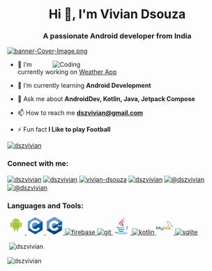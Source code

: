 <h1 align="center">Hi 👋, I'm Vivian Dsouza</h1>
<h3 align="center">A passionate Android developer from India</h3>

[![banner-Cover-Image.png](https://i.postimg.cc/nL9g8cK0/banner-Cover-Image.png)](https://postimg.cc/gwdN8pTZ)


<img align="right" alt="Coding" width="400" src="https://cdn.dribbble.com/users/1162077/screenshots/3848914/programmer.gif">


- 🔭 I’m currently working on [Weather App](https://github.com/dszvivian/WeatherApp)

- 🌱 I’m currently learning **Android Development**

- 💬 Ask me about **AndroidDev, Kotlin, Java, Jetpack Compose**

- 📫 How to reach me **dszvivian@gmail.com**

- ⚡ Fun fact **I Like to play Football**

<p align="left"> <a href="https://twitter.com/dszvivian" target="blank"><img src="https://img.shields.io/twitter/follow/dszvivian?logo=twitter&style=for-the-badge" alt="dszvivian" /></a> </p>

<h3 align="left">Connect with me:</h3>
<p align="left">
<a href="https://twitter.com/dszvivian" target="blank"><img align="center" src="https://raw.githubusercontent.com/rahuldkjain/github-profile-readme-generator/master/src/images/icons/Social/twitter.svg" alt="dszvivian" height="30" width="40" /></a>
<a href="https://linkedin.com/in/dszvivian" target="blank"><img align="center" src="https://raw.githubusercontent.com/rahuldkjain/github-profile-readme-generator/master/src/images/icons/Social/linked-in-alt.svg" alt="dszvivian" height="30" width="40" /></a>
<a href="https://stackoverflow.com/users/vivian-dsouza" target="blank"><img align="center" src="https://raw.githubusercontent.com/rahuldkjain/github-profile-readme-generator/master/src/images/icons/Social/stack-overflow.svg" alt="vivian-dsouza" height="30" width="40" /></a>
<a href="https://instagram.com/dszvivian" target="blank"><img align="center" src="https://raw.githubusercontent.com/rahuldkjain/github-profile-readme-generator/master/src/images/icons/Social/instagram.svg" alt="dszvivian" height="30" width="40" /></a>
<a href="https://hashnode.com/@dszvivian" target="blank"><img align="center" src="https://raw.githubusercontent.com/rahuldkjain/github-profile-readme-generator/master/src/images/icons/Social/hashnode.svg" alt="@dszvivian" height="30" width="40" /></a>
<a href="https://medium.com/@dszvivian" target="blank"><img align="center" src="https://raw.githubusercontent.com/rahuldkjain/github-profile-readme-generator/master/src/images/icons/Social/medium.svg" alt="@dszvivian" height="30" width="40" /></a>
</p>

<h3 align="left">Languages and Tools:</h3>
<p align="left"> <a href="https://developer.android.com" target="_blank" rel="noreferrer"> <img src="https://raw.githubusercontent.com/devicons/devicon/master/icons/android/android-original-wordmark.svg" alt="android" width="40" height="40"/> </a> <a href="https://www.cprogramming.com/" target="_blank" rel="noreferrer"> <img src="https://raw.githubusercontent.com/devicons/devicon/master/icons/c/c-original.svg" alt="c" width="40" height="40"/> </a> <a href="https://www.w3schools.com/cpp/" target="_blank" rel="noreferrer"> <img src="https://raw.githubusercontent.com/devicons/devicon/master/icons/cplusplus/cplusplus-original.svg" alt="cplusplus" width="40" height="40"/> </a> <a href="https://firebase.google.com/" target="_blank" rel="noreferrer"> <img src="https://www.vectorlogo.zone/logos/firebase/firebase-icon.svg" alt="firebase" width="40" height="40"/> </a> <a href="https://git-scm.com/" target="_blank" rel="noreferrer"> <img src="https://www.vectorlogo.zone/logos/git-scm/git-scm-icon.svg" alt="git" width="40" height="40"/> </a> <a href="https://www.java.com" target="_blank" rel="noreferrer"> <img src="https://raw.githubusercontent.com/devicons/devicon/master/icons/java/java-original.svg" alt="java" width="40" height="40"/> </a> <a href="https://kotlinlang.org" target="_blank" rel="noreferrer"> <img src="https://www.vectorlogo.zone/logos/kotlinlang/kotlinlang-icon.svg" alt="kotlin" width="40" height="40"/> </a> <a href="https://www.mysql.com/" target="_blank" rel="noreferrer"> <img src="https://raw.githubusercontent.com/devicons/devicon/master/icons/mysql/mysql-original-wordmark.svg" alt="mysql" width="40" height="40"/> </a> <a href="https://www.sqlite.org/" target="_blank" rel="noreferrer"> <img src="https://www.vectorlogo.zone/logos/sqlite/sqlite-icon.svg" alt="sqlite" width="40" height="40"/> </a> </p>

<p>&nbsp;<img align="center" src="https://github-readme-stats.vercel.app/api?username=dszvivian&show_icons=true&locale=en" alt="dszvivian" /></p>

<p><img align="center" src="https://github-readme-streak-stats.herokuapp.com/?user=dszvivian&" alt="dszvivian" /></p>

